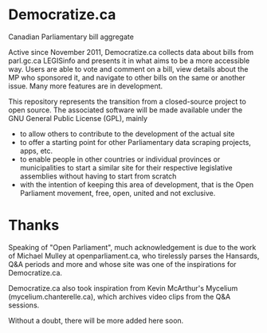 Democratize.ca
==============
Canadian Parliamentary bill aggregate

Active since November 2011, Democratize.ca collects data about bills from parl.gc.ca LEGISinfo and presents it in what aims to be a more accessible way. Users are able to vote and comment on a bill, view details about the MP who sponsored it, and navigate to other bills on the same or another issue. Many more features are in development.

This repository represents the transition from a closed-source project to open source. The associated software will be made available under the GNU General Public License (GPL), mainly

  -   to allow others to contribute to the development of the actual site
  -   to offer a starting point for other Parliamentary data scraping projects, apps, etc.
  -   to enable people in other countries or individual provinces or municipalities to start a similar 
      site for their respective legislative assemblies without having to start from scratch
  -   with the intention of keeping this area of development, that is the Open Parliament movement, free, open, united and not exclusive.

Thanks
======
Speaking of "Open Parliament", much acknowledgement is due to the work of Michael Mulley at openparliament.ca, who tirelessly parses the Hansards, Q&A periods and more and whose site was one of the inspirations for Democratize.ca.

Democratize.ca also took inspiration from Kevin McArthur's Mycelium (mycelium.chanterelle.ca), which archives video clips from the Q&A sessions.

Without a doubt, there will be more added here soon.

